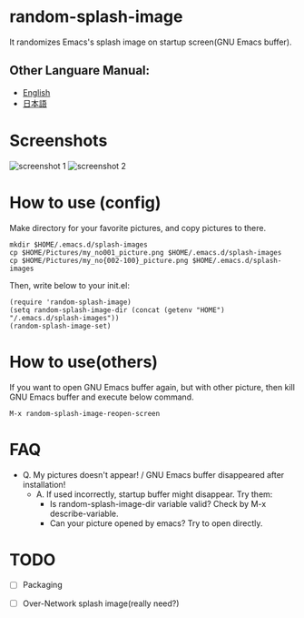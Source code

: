 # random-splash-image
It randomizes Emacs's splash image on startup screen(GNU Emacs buffer).

## Other Languare Manual:
- [English](README.md)
- [日本語](README.ja.md)

# Screenshots
![screenshot 1](https://raw.githubusercontent.com/kakakaya/random-splash-image/master/rsi-ss-1.png)
![screenshot 2](https://raw.githubusercontent.com/kakakaya/random-splash-image/master/rsi-ss-2.png)

# How to use (config)
Make directory for your favorite pictures, and copy pictures to there.
```
mkdir $HOME/.emacs.d/splash-images
cp $HOME/Pictures/my_no001_picture.png $HOME/.emacs.d/splash-images
cp $HOME/Pictures/my_no{002-100}_picture.png $HOME/.emacs.d/splash-images
```
Then, write below to your init.el:
```
(require 'random-splash-image)
(setq random-splash-image-dir (concat (getenv "HOME") "/.emacs.d/splash-images"))
(random-splash-image-set)
```

# How to use(others)
If you want to open GNU Emacs buffer again, but with other picture, then kill GNU Emacs buffer and execute below command.
```
M-x random-splash-image-reopen-screen
```

# FAQ
- Q. My pictures doesn't appear! / GNU Emacs buffer disappeared after installation!
  - A. If used incorrectly, startup buffer might disappear. Try them:
    - Is random-splash-image-dir variable valid? Check by M-x describe-variable.
    - Can your picture opened by emacs? Try to open directly.

# TODO
- [ ] Packaging
- [ ] Over-Network splash image(really need?)


